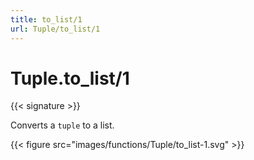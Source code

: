 ```yaml
---
title: to_list/1
url: Tuple/to_list/1
---
```


# Tuple.to_list/1

{{< signature >}}

Converts a `tuple` to a list.

{{< figure src="images/functions/Tuple/to_list-1.svg" >}}
